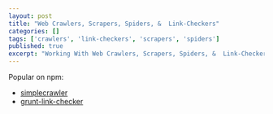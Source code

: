```yaml
---
layout: post
title: "Web Crawlers, Scrapers, Spiders, &  Link-Checkers"
categories: []
tags: ['crawlers', 'link-checkers', 'scrapers', 'spiders']
published: true
excerpt: "Working With Web Crawlers, Scrapers, Spiders, &  Link-Checkers"
---
```

Popular on npm:

* [simplecrawler](https://www.npmjs.com/package/simplecrawler)
* [grunt-link-checker](https://www.npmjs.com/package/grunt-link-checker)
